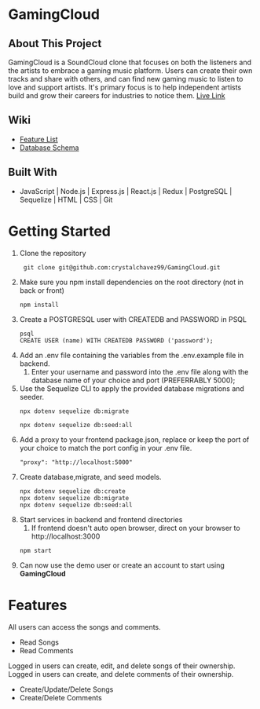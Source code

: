 # GamingCloud
## About This Project
GamingCloud is a SoundCloud clone that focuses on both the listeners and the artists to embrace a gaming music platform. Users can create their own tracks and share with others, and can find new gaming music to listen to love and support artists. It's primary focus is to help independent artists build and grow their careers for industries to notice them.
[Live Link](https://gamingcloud.herokuapp.com/)
## Wiki
* [Feature List](https://github.com/crystalchavez99/GamingCloud/wiki/Feature-List)
* [Database Schema](https://github.com/crystalchavez99/GamingCloud/wiki/Database-Schema)
## Built With
* JavaScript | Node.js | Express.js | React.js | Redux | PostgreSQL | Sequelize | HTML | CSS | Git
# Getting Started
1. Clone the repository
    ```
     git clone git@github.com:crystalchavez99/GamingCloud.git
     ```
2. Make sure you npm install dependencies on the root directory (not in back or front)
    ```
    npm install
    ```
3. Create a POSTGRESQL user with CREATEDB and PASSWORD in PSQL
   ```
   psql
   CREATE USER (name) WITH CREATEDB PASSWORD ('password');
   ```
4. Add an .env file containing the variables from the .env.example file in backend.
   1. Enter your username and password into the .env file along with the database name of your choice and port (PREFERRABLY 5000);
5. Use the Sequelize CLI to apply the provided database migrations and seeder.
   ```
   npx dotenv sequelize db:migrate
   ```
   ```
   npx dotenv sequelize db:seed:all
   ```
6. Add a proxy to your frontend package.json, replace or keep the port of your choice to match the port config in your .env file.
   ```
   "proxy": "http://localhost:5000"
   ```
7. Create database,migrate, and seed models.
   ```
   npx dotenv sequelize db:create
   npx dotenv sequelize db:migrate
   npx dotenv sequelize db:seed:all
   ```
8. Start services in backend and frontend directories
   1. If frontend doesn't auto open browser, direct on your browser to http://localhost:3000
   ```
   npm start
   ```
9.  Can now use the demo user or create an account to start using **GamingCloud**
# Features
All users can access the songs and comments.

* Read Songs
* Read Comments

Logged in users can create, edit, and delete songs of their ownership.
Logged in users can create, and delete comments of their ownership.
* Create/Update/Delete Songs
* Create/Delete Comments

